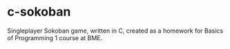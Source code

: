 # c-sokoban
Singleplayer Sokoban game, written in C, created as a homework for Basics of Programming 1 course at BME.
